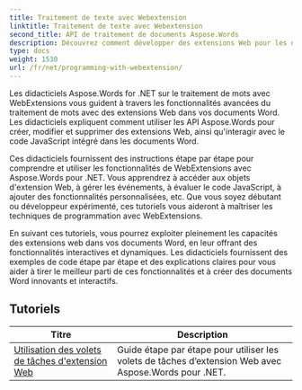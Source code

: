 ```yaml
---
title: Traitement de texte avec Webextension
linktitle: Traitement de texte avec Webextension
second_title: API de traitement de documents Aspose.Words
description: Découvrez comment développer des extensions Web pour les documents Word avec Aspose.Words for .NET. Apprenez à créer, modifier et personnaliser des extensions Web, à les intégrer dans vos documents Word.
type: docs
weight: 1530
url: /fr/net/programming-with-webextension/
---
```

Les didacticiels Aspose.Words for .NET sur le traitement de mots avec WebExtensions vous guident à travers les fonctionnalités avancées du traitement de mots avec des extensions Web dans vos documents Word. Les didacticiels expliquent comment utiliser les API Aspose.Words pour créer, modifier et supprimer des extensions Web, ainsi qu'interagir avec le code JavaScript intégré dans les documents Word.

Ces didacticiels fournissent des instructions étape par étape pour comprendre et utiliser les fonctionnalités de WebExtensions avec Aspose.Words pour .NET. Vous apprendrez à accéder aux objets d'extension Web, à gérer les événements, à évaluer le code JavaScript, à ajouter des fonctionnalités personnalisées, etc. Que vous soyez débutant ou développeur expérimenté, ces tutoriels vous aideront à maîtriser les techniques de programmation avec WebExtensions.

En suivant ces tutoriels, vous pourrez exploiter pleinement les capacités des extensions web dans vos documents Word, en leur offrant des fonctionnalités interactives et dynamiques. Les didacticiels fournissent des exemples de code étape par étape et des explications claires pour vous aider à tirer le meilleur parti de ces fonctionnalités et à créer des documents Word innovants et interactifs.

## Tutoriels
| Titre | Description |
| --- | --- |
| [Utilisation des volets de tâches d'extension Web](./using-web-extension-task-panes/) | Guide étape par étape pour utiliser les volets de tâches d’extension Web avec Aspose.Words pour .NET. |